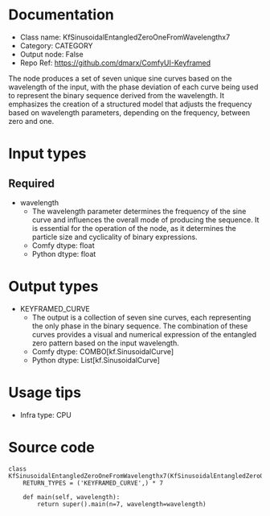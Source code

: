 # Documentation
- Class name: KfSinusoidalEntangledZeroOneFromWavelengthx7
- Category: CATEGORY
- Output node: False
- Repo Ref: https://github.com/dmarx/ComfyUI-Keyframed

The node produces a set of seven unique sine curves based on the wavelength of the input, with the phase deviation of each curve being used to represent the binary sequence derived from the wavelength. It emphasizes the creation of a structured model that adjusts the frequency based on wavelength parameters, depending on the frequency, between zero and one.

# Input types
## Required
- wavelength
    - The wavelength parameter determines the frequency of the sine curve and influences the overall mode of producing the sequence. It is essential for the operation of the node, as it determines the particle size and cyclicality of binary expressions.
    - Comfy dtype: float
    - Python dtype: float

# Output types
- KEYFRAMED_CURVE
    - The output is a collection of seven sine curves, each representing the only phase in the binary sequence. The combination of these curves provides a visual and numerical expression of the entangled zero pattern based on the input wavelength.
    - Comfy dtype: COMBO[kf.SinusoidalCurve]
    - Python dtype: List[kf.SinusoidalCurve]

# Usage tips
- Infra type: CPU

# Source code
```
class KfSinusoidalEntangledZeroOneFromWavelengthx7(KfSinusoidalEntangledZeroOneFromWavelength):
    RETURN_TYPES = ('KEYFRAMED_CURVE',) * 7

    def main(self, wavelength):
        return super().main(n=7, wavelength=wavelength)
```